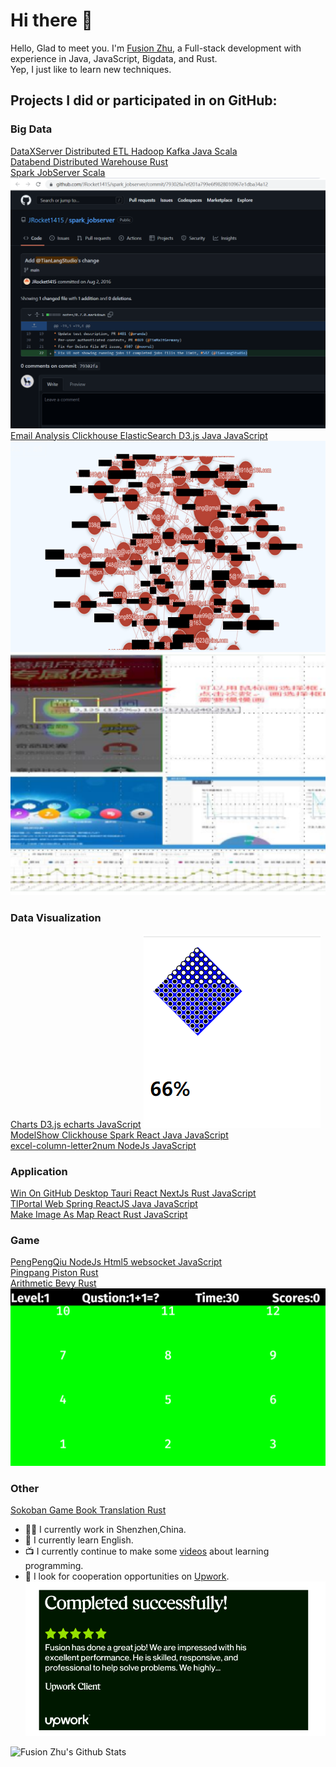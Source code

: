 # Hi there 👋

Hello, Glad to meet you. I'm [Fusion Zhu](https://www.upwork.com/fl/huanqingzhu), 
a Full-stack development with experience in Java, JavaScript, Bigdata, and Rust.  
Yep, I just like to learn new techniques.  

## Projects I did or participated in on GitHub:  
  ### Big Data  
  [DataXServer Distributed ETL  Hadoop Kafka Java Scala](https://github.com/TianLangStudio/DataXServer)  
  [Databend Distributed Warehouse Rust](https://github.com/TianLangStudio/databend)  
  [Spark JobServer Scala](https://github.com/spark-jobserver/spark-jobserver)  
  ![Submit to Spark Jobserver](./imgs/submit2spark_jobserver_tianlangstudio.png)  
  [Email Analysis Clickhouse ElasticSearch D3.js Java JavaScript](https://github.com/TianLangStudio/email_analysis)  
  ![Email Analysis](./imgs/email_relation_analysis.png)
  ![Heatmap Clickstream Spark Kafka Java Scala Html5](./imgs/heatmap_clickstream.png)  
  ### Data Visualization  
  [Charts D3.js echarts JavaScript](https://github.com/TianLangStudio/charts) 
  ![Percent Squares](./imgs/chart_percent_square.png)  
  [ModelShow Clickhouse Spark React Java JavaScript](https://github.com/TianLangStudio/modelshow)  
  [excel-column-letter2num NodeJs JavaScript](https://github.com/TianLangStudio/excel-column-letter2num)  
  ### Application  
  [Win On GitHub Desktop Tauri React NextJs Rust JavaScript](https://github.com/TianLangStudio/WinOnGithub)  
  [TlPortal Web Spring ReactJS Java JavaScript](https://github.com/TianLangStudio/tlportal-frontend)  
  [Make Image As Map React Rust JavaScript](https://github.com/TianLangStudio/image_map_path)  
  ### Game 
  [PengPengQiu NodeJs Html5 websocket JavaScript](https://github.com/TianLangStudio/pengpengqiu)  
  [Pingpang Piston Rust](https://github.com/TianLangStudio/game_pingpang_rust)  
  [Arithmetic Bevy Rust](https://github.com/TianLangStudio/bevy_arithmetic)  
  ![Arithmetic Bevy](./imgs/bevy_arithmetic.png)  
  ### Other  
  [Sokoban Game Book Translation Rust](https://github.com/TianLangStudio/rust-sokoban)
  
  
- 👨‍💼 I currently work in Shenzhen,China.
- 🏴󠁧󠁢󠁥󠁮󠁧󠁿 I currently learn English.
- 📺 I currently continue to make some [videos](https://www.ixigua.com/home/109529239261) about learning programming. 
- 👯 I look for cooperation opportunities on [Upwork](https://www.upwork.com/fl/huanqingzhu).
![5-star feedback on Upwork](./imgs/5-star-feedback-upwork.png)  


<!--
- 👯 I’m looking to collaborate on ...
- 🤔 I’m looking for help with ...
- 💬 Ask me about ...
- 📫 How to reach me: ...
- 😄 Pronouns: ...
- ⚡ Fun fact: ...
-->
![Fusion Zhu's Github Stats](https://github-readme-stats.vercel.app/api?username=TianLangStudio&show_icons=true&title_color=fff&icon_color=79ff97&text_color=9f9f9f&bg_color=151515)
